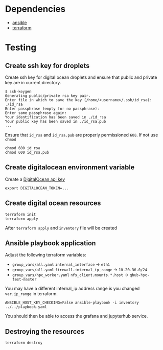 # Dependencies

 - [ansible](https://docs.ansible.com/ansible/latest/installation_guide/intro_installation.html)
 - [terraform](https://learn.hashicorp.com/tutorials/terraform/install-cli)

# Testing

## Create ssh key for droplets

Create ssh key for digital ocean droplets and ensure that public and
private key are in current directory.

```shell
$ ssh-keygen 
Generating public/private rsa key pair.
Enter file in which to save the key (/home/<username>/.ssh/id_rsa): ./id_rsa
Enter passphrase (empty for no passphrase): 
Enter same passphrase again: 
Your identification has been saved in ./id_rsa
Your public key has been saved in ./id_rsa.pub
...
```

Ensure that `id_rsa` and `id_rsa.pub` are properly permissioned
`600`. If not use `chmod`

```shell
chmod 600 id_rsa
chmod 600 id_rsa.pub
```

## Create digitalocean environment variable

Create a [DigitalOcean api key](https://www.digitalocean.com/community/tutorials/how-to-create-a-digitalocean-space-and-api-key)

```shell
export DIGITALOCEAN_TOKEN=...
```

## Create digital ocean resources

```shell
terraform init
terraform apply
```

After `terraform apply` and `inventory` file will be created

## Ansible playbook application

Adjust the following terraform variables:
  - `group_vars/all.yaml` `internal_interface` -> `eth1`
  - `group_vars/all.yaml` `firewall.internal_ip_range` -> `10.20.30.0/24`
  - `group_vars/hpc_worker.yaml` `nfs_client.mounts.*.host` -> `qhub-hpc-test-master`
  
You may have a different internal_ip address range is you changed
`var.ip_range` in terraform.


```shell
ANSIBLE_HOST_KEY_CHECKING=False ansible-playbook -i inventory ../../playbook.yaml
```

You should then be able to access the grafana and jupyterhub service.

## Destroying the resources

```shell
terraform destroy
```
